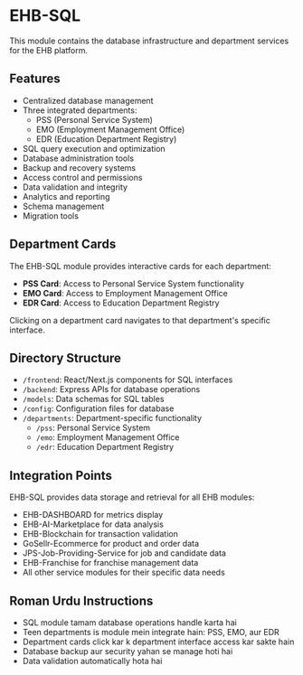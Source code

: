 # EHB-SQL

This module contains the database infrastructure and department services for the EHB platform.

## Features

- Centralized database management
- Three integrated departments:
  - PSS (Personal Service System)
  - EMO (Employment Management Office)
  - EDR (Education Department Registry)
- SQL query execution and optimization
- Database administration tools
- Backup and recovery systems
- Access control and permissions
- Data validation and integrity
- Analytics and reporting
- Schema management
- Migration tools

## Department Cards

The EHB-SQL module provides interactive cards for each department:

- **PSS Card**: Access to Personal Service System functionality
- **EMO Card**: Access to Employment Management Office
- **EDR Card**: Access to Education Department Registry

Clicking on a department card navigates to that department's specific interface.

## Directory Structure

- `/frontend`: React/Next.js components for SQL interfaces
- `/backend`: Express APIs for database operations
- `/models`: Data schemas for SQL tables
- `/config`: Configuration files for database
- `/departments`: Department-specific functionality
  - `/pss`: Personal Service System
  - `/emo`: Employment Management Office
  - `/edr`: Education Department Registry

## Integration Points

EHB-SQL provides data storage and retrieval for all EHB modules:

- EHB-DASHBOARD for metrics display
- EHB-AI-Marketplace for data analysis
- EHB-Blockchain for transaction validation
- GoSellr-Ecommerce for product and order data
- JPS-Job-Providing-Service for job and candidate data
- EHB-Franchise for franchise management data
- All other service modules for their specific data needs

## Roman Urdu Instructions

- SQL module tamam database operations handle karta hai
- Teen departments is module mein integrate hain: PSS, EMO, aur EDR
- Department cards click kar k department interface access kar sakte hain
- Database backup aur security yahan se manage hoti hai
- Data validation automatically hota hai